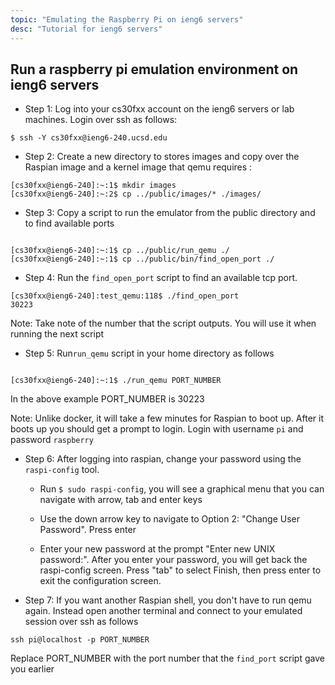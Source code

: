 ```yaml
---
topic: "Emulating the Raspberry Pi on ieng6 servers"
desc: "Tutorial for ieng6 servers"
---
```


## Run a raspberry pi emulation environment on ieng6 servers

* Step 1: Log into your cs30fxx account on the ieng6 servers or lab machines. Login over ssh as follows:

```
$ ssh -Y cs30fxx@ieng6-240.ucsd.edu

```

* Step 2: Create a new directory to stores images and copy over the Raspian image and a kernel image that qemu requires :

``` 
[cs30fxx@ieng6-240]:~:1$ mkdir images
[cs30fxx@ieng6-240]:~:2$ cp ../public/images/* ./images/

```


* Step 3: Copy a script to run the emulator from the public directory and to find available ports

```

[cs30fxx@ieng6-240]:~:1$ cp ../public/run_qemu ./
[cs30fxx@ieng6-240]:~:1$ cp ../public/bin/find_open_port ./

```

* Step 4: Run the `find_open_port` script to find an available tcp port. 

```
[cs30fxx@ieng6-240]:test_qemu:118$ ./find_open_port 
30223
```

Note: Take note of the number that the script outputs. You will use it when running the next script


* Step 5: Run`run_qemu` script in your home directory as follows

```

[cs30fxx@ieng6-240]:~:1$ ./run_qemu PORT_NUMBER

```

In the above example PORT_NUMBER is 30223

Note: Unlike docker, it will take a few minutes for Raspian to boot up. After it boots up you should get a prompt to login. Login with username `pi` and password `raspberry`

* Step 6: After logging into raspian, change your password using the `raspi-config` tool. 

	* Run `$ sudo raspi-config`, you will see a graphical menu that you can navigate with arrow, tab and enter keys

	* Use the down arrow key to navigate to Option 2: "Change User Password". Press enter

	* Enter your new password at the prompt "Enter new UNIX password:". After you enter your password, you will get back the raspi-config screen. Press "tab" to select Finish, then press enter to exit the configuration screen.

* Step 7: If you want another Raspian shell, you don't have to run qemu again. Instead open another terminal and connect to your emulated session over ssh as follows

```
ssh pi@localhost -p PORT_NUMBER

```

Replace PORT_NUMBER with the port number that the `find_port` script gave you earlier






